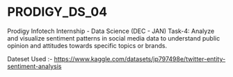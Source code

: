 # PRODIGY_DS_04
Prodigy Infotech Internship - Data Science (DEC - JAN)
Task-4:
Analyze and visualize sentiment patterns in social media data to understand public opinion and attitudes towards specific topics or brands.

Dateset Used :- https://www.kaggle.com/datasets/jp797498e/twitter-entity-sentiment-analysis
